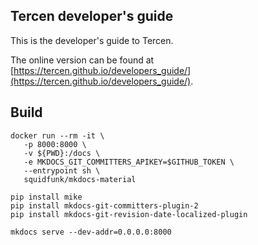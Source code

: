 ## Tercen developer's guide

This is the developer's guide to Tercen.

The online version can be found at [https://tercen.github.io/developers_guide/](https://tercen.github.io/developers_guide/).

## Build

```shell
docker run --rm -it \
   -p 8000:8000 \
   -v ${PWD}:/docs \
   -e MKDOCS_GIT_COMMITTERS_APIKEY=$GITHUB_TOKEN \
   --entrypoint sh \
   squidfunk/mkdocs-material

pip install mike
pip install mkdocs-git-committers-plugin-2
pip install mkdocs-git-revision-date-localized-plugin
 
mkdocs serve --dev-addr=0.0.0.0:8000
```